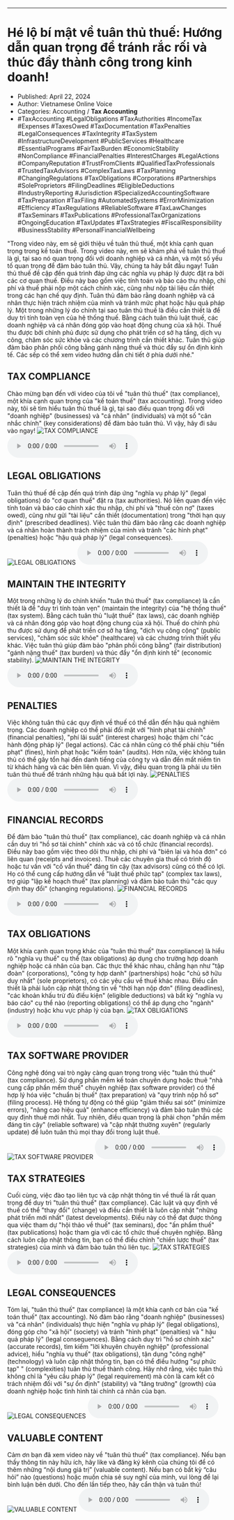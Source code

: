 
---

# Hé lộ bí mật về tuân thủ thuế: Hướng dẫn quan trọng để tránh rắc rối và thúc đẩy thành công trong kinh doanh!

- Published: April 22, 2024
- Author: Vietnamese Online Voice
- Categories: Accounting / **Tax Accounting**
- #TaxAccounting #LegalObligations #TaxAuthorities #IncomeTax #Expenses #TaxesOwed #TaxDocumentation #TaxPenalties #LegalConsequences #TaxIntegrity #TaxSystem #InfrastructureDevelopment #PublicServices #Healthcare #EssentialPrograms #FairTaxBurden #EconomicStability #NonCompliance #FinancialPenalties #InterestCharges #LegalActions #CompanyReputation #TrustFromClients #QualifiedTaxProfessionals #TrustedTaxAdvisors #ComplexTaxLaws #TaxPlanning #ChangingRegulations #TaxObligations #Corporations #Partnerships #SoleProprietors #FilingDeadlines #EligibleDeductions #IndustryReporting #Jurisdiction #SpecializedAccountingSoftware #TaxPreparation #TaxFiling #AutomatedSystems #ErrorMinimization #Efficiency #TaxRegulations #ReliableSoftware #TaxLawChanges #TaxSeminars #TaxPublications #ProfessionalTaxOrganizations #OngoingEducation #TaxUpdates #TaxStrategies #FiscalResponsibility #BusinessStability #PersonalFinancialWellbeing

"Trong video này, em sẽ giới thiệu về tuân thủ thuế, một khía cạnh quan trọng trong kế toán thuế. Trong video này, em sẽ khám phá về tuân thủ thuế là gì, tại sao nó quan trọng đối với doanh nghiệp và cá nhân, và một số yếu tố quan trọng để đảm bảo tuân thủ. Vậy, chúng ta hãy bắt đầu ngay! Tuân thủ thuế đề cập đến quá trình đáp ứng các nghĩa vụ pháp lý được đặt ra bởi các cơ quan thuế. Điều này bao gồm việc tính toán và báo cáo thu nhập, chi phí và thuế phải nộp một cách chính xác, cũng như nộp tài liệu cần thiết trong các hạn chế quy định. Tuân thủ đảm bảo rằng doanh nghiệp và cá nhân thực hiện trách nhiệm của mình và tránh mức phạt hoặc hậu quả pháp lý. Một trong những lý do chính tại sao tuân thủ thuế là điều cần thiết là để duy trì tính toàn vẹn của hệ thống thuế. Bằng cách tuân thủ luật thuế, các doanh nghiệp và cá nhân đóng góp vào hoạt động chung của xã hội. Thuế thu được bởi chính phủ được sử dụng cho phát triển cơ sở hạ tầng, dịch vụ công, chăm sóc sức khỏe và các chương trình cần thiết khác. Tuân thủ giúp đảm bảo phân phối công bằng gánh nặng thuế và thúc đẩy sự ổn định kinh tế. Các sếp có thể xem video hướng dẫn chi tiết ở phía dưới nhé."


## TAX COMPLIANCE

Chào mừng bạn đến với video của tôi về "tuân thủ thuế" (tax compliance), một khía cạnh quan trọng của "kế toán thuế" (tax accounting). Trong video này, tôi sẽ tìm hiểu tuân thủ thuế là gì, tại sao điều quan trọng đối với "doanh nghiệp" (businesses) và "cá nhân" (individuals) và một số "cân nhắc chính" (key considerations) để đảm bảo tuân thủ. Vì vậy, hãy đi sâu vào ngay!
![TAX COMPLIANCE](https://http-archiver-apis-production-80.schnworks.com/storage/images/transitions/2024-04-22/transition--3679106358-Montserrat-ExtraBold-7B1FA2.jpg)
<audio controls>
    <source src="https://http-archiver-apis-production-80.schnworks.com/storage/audio/file-9955857318.mp3" type="audio/mpeg">
</audio>



## LEGAL OBLIGATIONS

Tuân thủ thuế đề cập đến quá trình đáp ứng "nghĩa vụ pháp lý" (legal obligations) do "cơ quan thuế" đặt ra (tax authorities). Nó liên quan đến việc tính toán và báo cáo chính xác thu nhập, chi phí và "thuế còn nợ" (taxes owed), cũng như gửi "tài liệu" cần thiết (documentation) trong "thời hạn quy định" (prescribed deadlines). Việc tuân thủ đảm bảo rằng các doanh nghiệp và cá nhân hoàn thành trách nhiệm của mình và tránh "các hình phạt" (penalties) hoặc "hậu quả pháp lý" (legal consequences).
![LEGAL OBLIGATIONS](https://http-archiver-apis-production-80.schnworks.com/storage/images/transitions/2024-04-22/transition-47289774824-Montserrat-Medium-673AB7.jpg)
<audio controls>
    <source src="https://http-archiver-apis-production-80.schnworks.com/storage/audio/file-11242106752.mp3" type="audio/mpeg">
</audio>



## MAINTAIN THE INTEGRITY

Một trong những lý do chính khiến "tuân thủ thuế" (tax compliance) là cần thiết là để "duy trì tính toàn vẹn" (maintain the integrity) của "hệ thống thuế" (tax system). Bằng cách tuân thủ "luật thuế" (tax laws), các doanh nghiệp và cá nhân đóng góp vào hoạt động chung của xã hội. Thuế do chính phủ thu được sử dụng để phát triển cơ sở hạ tầng, "dịch vụ công cộng" (public services), "chăm sóc sức khỏe" (healthcare) và các chương trình thiết yếu khác. Việc tuân thủ giúp đảm bảo "phân phối công bằng" (fair distribution) "gánh nặng thuế" (tax burden) và thúc đẩy "ổn định kinh tế" (economic stability).
![MAINTAIN THE INTEGRITY](https://http-archiver-apis-production-80.schnworks.com/storage/images/transitions/2024-04-22/transition--34056251500-Montserrat-Medium-303F9F.jpg)
<audio controls>
    <source src="https://http-archiver-apis-production-80.schnworks.com/storage/audio/file-8443066607.mp3" type="audio/mpeg">
</audio>



## PENALTIES

Việc không tuân thủ các quy định về thuế có thể dẫn đến hậu quả nghiêm trọng. Các doanh nghiệp có thể phải đối mặt với "hình phạt tài chính" (financial penalties), "phí lãi suất" (interest charges) hoặc thậm chí "các hành động pháp lý" (legal actions). Các cá nhân cũng có thể phải chịu "tiền phạt" (fines), hình phạt hoặc "kiểm toán" (audits). Hơn nữa, việc không tuân thủ có thể gây tổn hại đến danh tiếng của công ty và dẫn đến mất niềm tin từ khách hàng và các bên liên quan. Vì vậy, điều quan trọng là phải ưu tiên tuân thủ thuế để tránh những hậu quả bất lợi này.
![PENALTIES](https://http-archiver-apis-production-80.schnworks.com/storage/images/transitions/2024-04-22/transition-38639049257-Montserrat-SemiBold-880E4F.jpg)
<audio controls>
    <source src="https://http-archiver-apis-production-80.schnworks.com/storage/audio/file-32498253670.mp3" type="audio/mpeg">
</audio>



## FINANCIAL RECORDS

Để đảm bảo "tuân thủ thuế" (tax compliance), các doanh nghiệp và cá nhân cần duy trì "hồ sơ tài chính" chính xác và có tổ chức (financial records). Điều này bao gồm việc theo dõi thu nhập, chi phí và "biên lai và hóa đơn" có liên quan (receipts and invoices). Thuê các chuyên gia thuế có trình độ hoặc tư vấn với "cố vấn thuế" đáng tin cậy (tax advisors) cũng có thể có lợi. Họ có thể cung cấp hướng dẫn về "luật thuế phức tạp" (complex tax laws), trợ giúp "lập kế hoạch thuế" (tax planning) và đảm bảo tuân thủ "các quy định thay đổi" (changing regulations).
![FINANCIAL RECORDS](https://http-archiver-apis-production-80.schnworks.com/storage/images/transitions/2024-04-22/transition--748867182-Montserrat-Medium-283593.jpg)
<audio controls>
    <source src="https://http-archiver-apis-production-80.schnworks.com/storage/audio/file-29392531633.mp3" type="audio/mpeg">
</audio>



## TAX OBLIGATIONS

Một khía cạnh quan trọng khác của "tuân thủ thuế" (tax compliance) là hiểu rõ "nghĩa vụ thuế" cụ thể (tax obligations) áp dụng cho trường hợp doanh nghiệp hoặc cá nhân của bạn. Các thực thể khác nhau, chẳng hạn như "tập đoàn" (corporations), "công ty hợp danh" (partnerships) hoặc "chủ sở hữu duy nhất" (sole proprietors), có các yêu cầu về thuế khác nhau. Điều cần thiết là phải luôn cập nhật thông tin về "thời hạn nộp đơn" (filing deadlines), "các khoản khấu trừ đủ điều kiện" (eligible deductions) và bất kỳ "nghĩa vụ báo cáo" cụ thể nào (reporting obligations) có thể áp dụng cho "ngành" (industry) hoặc khu vực pháp lý của bạn.
![TAX OBLIGATIONS](https://http-archiver-apis-production-80.schnworks.com/storage/images/transitions/2024-04-22/transition--9647912252-Montserrat-Thin-673AB7.jpg)
<audio controls>
    <source src="https://http-archiver-apis-production-80.schnworks.com/storage/audio/file-25433248345.mp3" type="audio/mpeg">
</audio>



## TAX SOFTWARE PROVIDER

Công nghệ đóng vai trò ngày càng quan trọng trong việc "tuân thủ thuế" (tax compliance). Sử dụng phần mềm kế toán chuyên dụng hoặc thuê "nhà cung cấp phần mềm thuế" chuyên nghiệp (tax software provider) có thể hợp lý hóa việc "chuẩn bị thuế" (tax preparation) và "quy trình nộp hồ sơ" (filing process). Hệ thống tự động có thể giúp "giảm thiểu sai sót" (minimize errors), "nâng cao hiệu quả" (enhance efficiency) và đảm bảo tuân thủ các quy định thuế mới nhất. Tuy nhiên, điều quan trọng là phải chọn "phần mềm đáng tin cậy" (reliable software) và "cập nhật thường xuyên" (regularly update) để luôn tuân thủ mọi thay đổi trong luật thuế.
![TAX SOFTWARE PROVIDER](https://http-archiver-apis-production-80.schnworks.com/storage/images/transitions/2024-04-22/transition--13381313991-Montserrat-Thin-673AB7.jpg)
<audio controls>
    <source src="https://http-archiver-apis-production-80.schnworks.com/storage/audio/file-59533270000.mp3" type="audio/mpeg">
</audio>



## TAX STRATEGIES

Cuối cùng, việc đào tạo liên tục và cập nhật thông tin về thuế là rất quan trọng để duy trì "tuân thủ thuế" (tax compliance). Các luật và quy định về thuế có thể "thay đổi" (change) và điều cần thiết là luôn cập nhật "những phát triển mới nhất" (latest developments). Điều này có thể đạt được thông qua việc tham dự "hội thảo về thuế" (tax seminars), đọc "ấn phẩm thuế" (tax publications) hoặc tham gia với các tổ chức thuế chuyên nghiệp. Bằng cách luôn cập nhật thông tin, bạn có thể điều chỉnh "chiến lược thuế" (tax strategies) của mình và đảm bảo tuân thủ liên tục.
![TAX STRATEGIES](https://http-archiver-apis-production-80.schnworks.com/storage/images/transitions/2024-04-22/transition--7452205057-Montserrat-Thin-004895.jpg)
<audio controls>
    <source src="https://http-archiver-apis-production-80.schnworks.com/storage/audio/file-11992175001.mp3" type="audio/mpeg">
</audio>



## LEGAL CONSEQUENCES

Tóm lại, "tuân thủ thuế" (tax compliance) là một khía cạnh cơ bản của "kế toán thuế" (tax accounting). Nó đảm bảo rằng "doanh nghiệp" (businesses) và "cá nhân" (individuals) thực hiện "nghĩa vụ pháp lý" (legal obligations), đóng góp cho "xã hội" (society) và tránh "hình phạt" (penalties) và " hậu quả pháp lý" (legal consequences). Bằng cách duy trì "hồ sơ chính xác" (accurate records), tìm kiếm "lời khuyên chuyên nghiệp" (professional advice), hiểu "nghĩa vụ thuế" (tax obligations), tận dụng "công nghệ" (technology) và luôn cập nhật thông tin, bạn có thể điều hướng "sự phức tạp" " (complexities) tuân thủ thuế thành công. Hãy nhớ rằng, việc tuân thủ không chỉ là "yêu cầu pháp lý" (legal requirement) mà còn là cam kết có trách nhiệm đối với "sự ổn định" (stability) và "tăng trưởng" (growth) của doanh nghiệp hoặc tình hình tài chính cá nhân của bạn.
![LEGAL CONSEQUENCES](https://http-archiver-apis-production-80.schnworks.com/storage/images/transitions/2024-04-22/transition-2380585758-Montserrat-Regular-004895.jpg)
<audio controls>
    <source src="https://http-archiver-apis-production-80.schnworks.com/storage/audio/file-30961021295.mp3" type="audio/mpeg">
</audio>



## VALUABLE CONTENT

Cảm ơn bạn đã xem video này về "tuân thủ thuế" (tax compliance). Nếu bạn thấy thông tin này hữu ích, hãy like và đăng ký kênh của chúng tôi để có thêm những “nội dung giá trị” (valuable content). Nếu bạn có bất kỳ “câu hỏi” nào (questions) hoặc muốn chia sẻ suy nghĩ của mình, vui lòng để lại bình luận bên dưới. Cho đến lần tiếp theo, hãy cẩn thận và tuân thủ!
![VALUABLE CONTENT](https://http-archiver-apis-production-80.schnworks.com/storage/images/transitions/2024-04-22/transition-5670147224-Montserrat-SemiBold-303F9F.jpg)
<audio controls>
    <source src="https://http-archiver-apis-production-80.schnworks.com/storage/audio/file-28656564779.mp3" type="audio/mpeg">
</audio>

